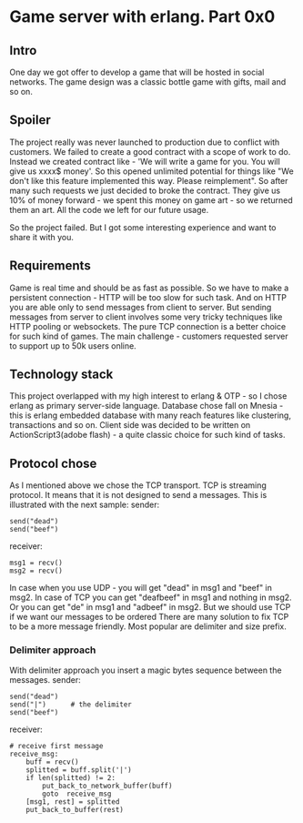 # Game server with erlang. Part 0x0 #
## Intro ##
One day we got offer to develop a game that will be hosted in social networks.
The game design was a classic bottle game with gifts, mail and so on.

## Spoiler ##
The project really was never launched to production due to conflict with customers.
We failed to create a good contract with a scope of work to do.
Instead we created contract like - 'We will write a game for you. You will give us xxxx$ money'.
So this opened unlimited potential for things like "We don't like this feature implemented this way. Please reimplement".
So after many such requests we just decided to broke the contract.
They give us 10% of money forward - we spent this money on game art - so we returned them an art.
All the code we left for our future usage.

So the project failed. But I got some interesting experience and want to share it with you.

## Requirements ##
Game is real time and should be as fast as possible.
So we have to make a persistent connection - HTTP will be too slow for such task.
And on HTTP you are able only to send messages from client to server.
But sending messages from server to client involves some very tricky techniques like HTTP pooling or websockets.
The pure TCP connection is a better choice for such kind of games.
The main challenge - customers requested server to support up to 50k users online.

## Technology stack ##
This project overlapped with my high interest to erlang & OTP - so I chose erlang as primary server-side language.
Database chose fall on Mnesia - this is erlang embedded database with many reach features like clustering, transactions and so on.
Client side was decided to be written on ActionScript3(adobe flash) - a quite classic choice for such kind of tasks.

## Protocol chose ##
As I mentioned above we chose the TCP transport. TCP is streaming protocol. It means that it is not designed to send a messages. This is illustrated with the next sample:
sender:

    send("dead")
    send("beef")

receiver:

    msg1 = recv()
    msg2 = recv()

In case when you use UDP - you will get "dead" in msg1 and "beef" in msg2. In case of TCP you can get "deafbeef" in msg1 and nothing in msg2. Or you can get "de" in msg1 and "adbeef" in msg2. But we should use TCP if we want our messages to be ordered
There are many solution to fix TCP to be a more message friendly. Most popular are delimiter and size prefix.
### Delimiter approach ###
With delimiter approach you insert a magic bytes sequence between the messages.
sender:

    send("dead")
    send("|")      # the delimiter
    send("beef")

receiver:

    # receive first message
    receive_msg:
        buff = recv()
        splitted = buff.split('|')
        if len(splitted) != 2:
            put_back_to_network_buffer(buff)
            goto  receive_msg
        [msg1, rest] = splitted
        put_back_to_buffer(rest)
